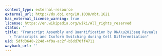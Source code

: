 ```yaml
---
content_type: external-resource
external_url: http://dx.doi.org/10.1038/nbt.1621
has_external_license_warning: true
license: https://en.wikipedia.org/wiki/All_rights_reserved
status: ''
title: "Transcript Assembly and Quantification by RNA\u2013seq Reveals Unannotated\
  \ Transcripts and Isoform Switching during Cell Differentiation"
uid: 5dfd3640-224d-4f9a-ac2f-b5dd70ff4711
wayback_url: ''
---
```

